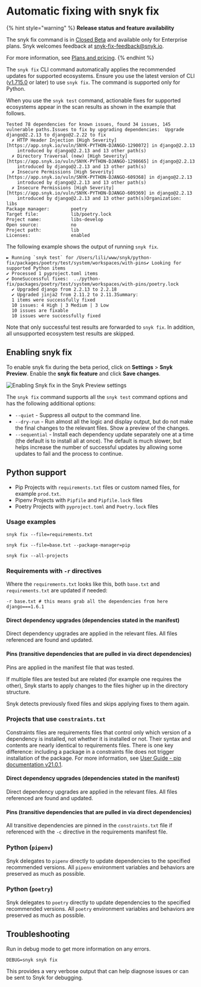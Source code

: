 # Automatic fixing with snyk fix

{% hint style="warning" %}
**Release status and feature availability**

The snyk fix command is in [Closed Beta](../../getting-started/snyk-release-process.md#closed-beta) and available only for Enterprise plans. Snyk welcomes feedback at [snyk-fix-feedback@snyk.io](mailto:snyk-fix-feedback@snyk.io).

For more information, see [Plans and pricing](https://snyk.io/plans).
{% endhint %}

The `snyk fix` CLI command automatically applies the recommended updates for supported ecosystems. Ensure you use the latest version of CLI ([v1.715.0](https://github.com/snyk/snyk/releases/tag/v1.715.0) or later) to use `snyk fix`. The command is supported only for Python.

When you use the `snyk test` command, actionable fixes for supported ecosystems appear in the scan results as shown in the example that follows.

```
Tested 78 dependencies for known issues, found 34 issues, 145 vulnerable paths.Issues to fix by upgrading dependencies:  Upgrade django@2.2.13 to django@2.2.22 to fix
  ✗ HTTP Header Injection [High Severity][https://app.snyk.io/vuln/SNYK-PYTHON-DJANGO-1290072] in django@2.2.13
    introduced by django@2.2.13 and 13 other path(s)
  ✗ Directory Traversal (new) [High Severity][https://app.snyk.io/vuln/SNYK-PYTHON-DJANGO-1298665] in django@2.2.13
    introduced by django@2.2.13 and 13 other path(s)
  ✗ Insecure Permissions [High Severity][https://app.snyk.io/vuln/SNYK-PYTHON-DJANGO-609368] in django@2.2.13
    introduced by django@2.2.13 and 13 other path(s)
  ✗ Insecure Permissions [High Severity][https://app.snyk.io/vuln/SNYK-PYTHON-DJANGO-609369] in django@2.2.13
    introduced by django@2.2.13 and 13 other path(s)Organization:           libs
Package manager:        poetry
Target file:            lib/poetry.lock
Project name:           libs-develop
Open source:            no
Project path:           lib
Licenses:               enabled
```

The following example shows the output of running `snyk fix`.

```
► Running `snyk test` for /Users/lili/www/snyk/python-fix/packages/poetry/test/system/workspaces/with-pins✔ Looking for supported Python items
✔ Processed 1 pyproject.toml items
✔ DoneSuccessful fixes:  ../python-fix/packages/poetry/test/system/workspaces/with-pins/poetry.lock
  ✔ Upgraded django from 2.2.13 to 2.2.18
  ✔ Upgraded jinja2 from 2.11.2 to 2.11.3Summary:
  1 items were successfully fixed
  10 issues: 4 High | 3 Medium | 3 Low
  10 issues are fixable
  10 issues were successfully fixed
```

Note that only successful test results are forwarded to `snyk fix`. In addition, all unsupported ecosystem test results are skipped.

## Enabling snyk fix

To enable snyk fix during the beta period, click on **Settings** > **Snyk Preview**. Enable the **snyk fix feature** and click **Save changes**.

![Enabling Snyk fix in the Snyk Preview settings](../../.gitbook/assets/enabling-snyk-fix.jpg)

The `snyk fix` command supports all the `snyk test` command options and has the following additional options:

* `--quiet` - Suppress all output to the command line.
* `--dry-run` - Run almost all the logic and display output, but do not make the final changes to the relevant files. Show a preview of the changes.
* `--sequential` - Install each dependency update separately one at a time (the default is to install all at once). The default is much slower, but helps increase the number of successful updates by allowing some updates to fail and the process to continue.

## Python support

* Pip Projects with `requirements.txt` files or custom named files, for example `prod.txt`.
* Pipenv Projects with `Pipfile` and `Pipfile.lock` files
* Poetry Projects with `pyproject.toml` and `Poetry.lock` files

### Usage examples

`snyk fix --file=requirements.txt`

`snyk fix --file=base.txt --package-manager=pip`

`snyk fix --all-projects`

### Requirements with `-r` directives

Where the `requirements.txt` looks like this, both `base.txt` and `requirements.txt` are updated if needed:

```
-r base.txt # this means grab all the dependencies from here
django===1.6.1
```

#### **Direct dependency upgrades (dependencies stated in the manifest)**

Direct dependency upgrades are applied in the relevant files. All files referenced are found and updated.

#### **Pins (transitive dependencies that are pulled in via direct dependencies)**

Pins are applied in the manifest file that was tested.

If multiple files are tested but are related (for example one requires the other), Snyk starts to apply changes to the files higher up in the directory structure.

Snyk detects previously fixed files and skips applying fixes to them again.

### Projects that use `constraints.txt`

Constraints files are requirements files that control only which version of a dependency is installed, not whether it is installed or not. Their syntax and contents are nearly identical to requirements files. There is one key difference: including a package in a constraints file does not trigger installation of the package. For more information, see [User Guide - pip documentation v21.0.1](https://pip.pypa.io/en/stable/user\_guide/#constraints-files).

#### **Direct dependency upgrades (dependencies stated in the manifest)**

Direct dependency upgrades are applied in the relevant files. All files referenced are found and updated.

#### **Pins (transitive dependencies that are pulled in via direct dependencies)**

All transitive dependencies are pinned in the `constraints.txt` file if referenced with the `-c` directive in the requirements manifest file.

### Python (`pipenv`)

Snyk delegates to `pipenv` directly to update dependencies to the specified recommended versions. All `pipenv` environment variables and behaviors are preserved as much as possible.

### Python (`poetry`)

Snyk delegates to `poetry` directly to update dependencies to the specified recommended versions. All `poetry` environment variables and behaviors are preserved as much as possible.

## Troubleshooting

Run in debug mode to get more information on any errors.

```
DEBUG=snyk snyk fix
```

This provides a very verbose output that can help diagnose issues or can be sent to Snyk for debugging.

